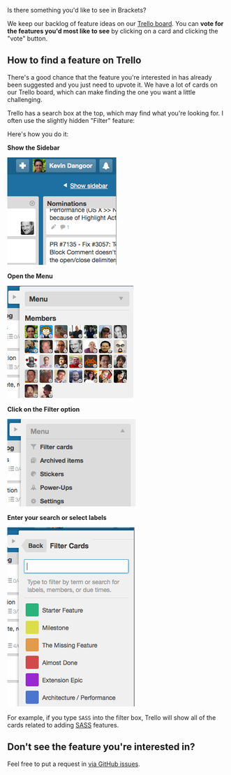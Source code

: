 Is there something you'd like to see in Brackets?

We keep our backlog of feature ideas on our [Trello board](https://trello.com/b/LCDud1Nd/brackets). You can **vote for the features you'd most like to see** by clicking on a card and clicking the "vote" button.

## How to find a feature on Trello

There's a good chance that the feature you're interested in has already been suggested and you just need to upvote it. We have a lot of cards on our Trello board, which can make finding the one you want a little challenging.

Trello has a search box at the top, which may find what you're looking for. I often use the slightly hidden "Filter" feature:

Here's how you do it:

**Show the Sidebar**

![](images/Show_Sidebar.png)

**Open the Menu**

![](images/Pull_Down_Menu.png)

**Click on the Filter option**

![](images/Trello_Menu.png)

**Enter your search or select labels**

![](images/Filter_Cards.png)

For example, if you type `SASS` into the filter box, Trello will show all of the cards related to adding [SASS](http://sass-lang.com/) features.

## Don't see the feature you're interested in?

Feel free to put a request in [via GitHub issues](https://github.com/adobe/brackets/issues/new).